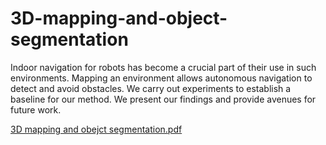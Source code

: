 # 3D-mapping-and-object-segmentation
Indoor navigation for robots has become a crucial part of their use in such environments. Mapping an environment allows autonomous navigation to detect and avoid obstacles. We carry out experiments to establish a baseline for our method. We present our findings and provide avenues for future work.

[3D mapping and obejct segmentation.pdf](https://github.com/nishantpandey4/3D-mapping-and-object-segmentation/files/13734009/848f_final_report.pdf)
